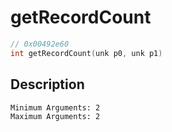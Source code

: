 # getRecordCount
```c
// 0x00492e60
int getRecordCount(unk p0, unk p1)
```
## Description
```
Minimum Arguments: 2
Maximum Arguments: 2
```

